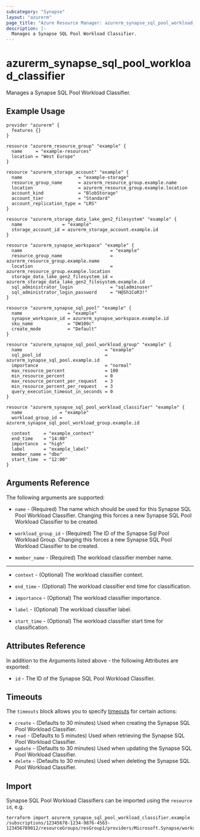 ```yaml
---
subcategory: "Synapse"
layout: "azurerm"
page_title: "Azure Resource Manager: azurerm_synapse_sql_pool_workload_classifier"
description: |-
  Manages a Synapse SQL Pool Workload Classifier.
---
```


# azurerm_synapse_sql_pool_workload_classifier

Manages a Synapse SQL Pool Workload Classifier.

## Example Usage

```hcl
provider "azurerm" {
  features {}
}

resource "azurerm_resource_group" "example" {
  name     = "example-resources"
  location = "West Europe"
}

resource "azurerm_storage_account" "example" {
  name                     = "example-storage"
  resource_group_name      = azurerm_resource_group.example.name
  location                 = azurerm_resource_group.example.location
  account_kind             = "BlobStorage"
  account_tier             = "Standard"
  account_replication_type = "LRS"
}

resource "azurerm_storage_data_lake_gen2_filesystem" "example" {
  name               = "example"
  storage_account_id = azurerm_storage_account.example.id
}

resource "azurerm_synapse_workspace" "example" {
  name                                 = "example"
  resource_group_name                  = azurerm_resource_group.example.name
  location                             = azurerm_resource_group.example.location
  storage_data_lake_gen2_filesystem_id = azurerm_storage_data_lake_gen2_filesystem.example.id
  sql_administrator_login              = "sqladminuser"
  sql_administrator_login_password     = "H@Sh1CoR3!"
}

resource "azurerm_synapse_sql_pool" "example" {
  name                 = "example"
  synapse_workspace_id = azurerm_synapse_workspace.example.id
  sku_name             = "DW100c"
  create_mode          = "Default"
}

resource "azurerm_synapse_sql_pool_workload_group" "example" {
  name                               = "example"
  sql_pool_id                        = azurerm_synapse_sql_pool.example.id
  importance                         = "normal"
  max_resource_percent               = 100
  min_resource_percent               = 0
  max_resource_percent_per_request   = 3
  min_resource_percent_per_request   = 3
  query_execution_timeout_in_seconds = 0
}

resource "azurerm_synapse_sql_pool_workload_classifier" "example" {
  name              = "example"
  workload_group_id = azurerm_synapse_sql_pool_workload_group.example.id

  context     = "example_context"
  end_time    = "14:00"
  importance  = "high"
  label       = "example_label"
  member_name = "dbo"
  start_time  = "12:00"
}
```

## Arguments Reference

The following arguments are supported:

* `name` - (Required) The name which should be used for this Synapse SQL Pool Workload Classifier. Changing this forces a new Synapse SQL Pool Workload Classifier to be created.

* `workload_group_id` - (Required) The ID of the Synapse Sql Pool Workload Group. Changing this forces a new Synapse SQL Pool Workload Classifier to be created.

* `member_name` - (Required) The workload classifier member name.

---

* `context` - (Optional) The workload classifier context.

* `end_time` - (Optional) The workload classifier end time for classification.

* `importance` - (Optional) The workload classifier importance.

* `label` - (Optional) The workload classifier label.

* `start_time` - (Optional) The workload classifier start time for classification.

## Attributes Reference

In addition to the Arguments listed above - the following Attributes are exported: 

* `id` - The ID of the Synapse SQL Pool Workload Classifier.

## Timeouts

The `timeouts` block allows you to specify [timeouts](https://www.terraform.io/docs/configuration/resources.html#timeouts) for certain actions:

* `create` - (Defaults to 30 minutes) Used when creating the Synapse SQL Pool Workload Classifier.
* `read` - (Defaults to 5 minutes) Used when retrieving the Synapse SQL Pool Workload Classifier.
* `update` - (Defaults to 30 minutes) Used when updating the Synapse SQL Pool Workload Classifier.
* `delete` - (Defaults to 30 minutes) Used when deleting the Synapse SQL Pool Workload Classifier.

## Import

Synapse SQL Pool Workload Classifiers can be imported using the `resource id`, e.g.

```shell
terraform import azurerm_synapse_sql_pool_workload_classifier.example /subscriptions/12345678-1234-9876-4563-123456789012/resourceGroups/resGroup1/providers/Microsoft.Synapse/workspaces/workspace1/sqlPools/sqlPool1/workloadGroups/workloadGroup1/workloadClassifiers/workloadClassifier1
```
